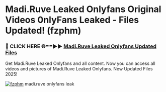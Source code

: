 # Madi.Ruve Leaked Onlyfans Original Videos 0nlyFans Leaked - Files Updated! (fzphm)

<h3>🔴 CLICK HERE 🌐==►► <a href="https://tinyurl.com/2jnfzry5" rel="nofollow">Madi.Ruve Leaked Onlyfans Updated Files</a></h3>

Get Madi.Ruve Leaked Onlyfans and all content. Now you can access all videos and pictures of Madi.Ruve Leaked Onlyfans. New Updated Files 2025!

[![fzphm](https://i.imgur.com/GyGTBgg.gif)](https://tinyurl.com/2jnfzry5)
madi.ruve onlyfans leak